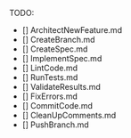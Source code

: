 TODO:
- [] ArchitectNewFeature.md
- [] CreateBranch.md
- [] CreateSpec.md 
- [] ImplementSpec.md
- [] LintCode.md
- [] RunTests.md
- [] ValidateResults.md
- [] FixErrors.md
- [] CommitCode.md
- [] CleanUpComments.md
- [] PushBranch.md
